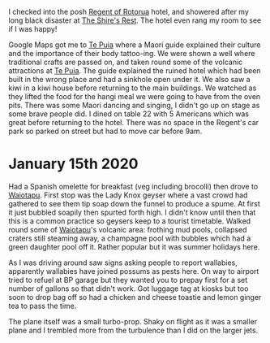 I checked into the posh [Regent of Rotorua](https://regentrotorua.co.nz/) hotel,
and showered after my long black
disaster at [The Shire's Rest](https://www.hobbitontours.com/en/the-shires-rest/).
The hotel even rang my room to see if I was happy!

Google Maps got me to [Te Puia](https://tepuia.com/) where a Maori guide explained their culture and the
importance of their body tattoo-ing. We were shown a well where traditional crafts
are passed on, and taken round some of the volcanic attractions at [Te Puia](https://tepuia.com/). The guide
explained the ruined hotel which had been built in the wrong place and had
a sinkhole open under it. We also
saw a kiwi in a kiwi house before returning to the main buildings.
We watched as they lifted the food for the hangi meal we were going to have from the oven pits.
There was some Maori dancing and singing, I didn't go up on stage as some brave people did.
I dined on table 22 with 5 Americans which was great before returning to the
hotel. There was no space in the Regent's car park so parked on street
but had to move car before 9am.

# January 15th 2020
Had a Spanish omelette for breakfast (veg including brocolli) then drove to
[Waiotapu](https://www.waiotapu.co.nz/).
First stop was the Lady Knox geyser where a vast crowd had gathered to see them
tip soap down the funnel to produce a spume. At first it just bubbled soapily then
spurted forth high. I didn't know until then that this is a common practice so
geysers keep to a tourist timetable. Walked round some of [Waiotapu](https://www.waiotapu.co.nz/)'s volcanic area:
frothing mud pools, collapsed craters still steaming away, a champagne pool with
bubbles which had a green daughter pool off it. Rather popular but it was summer holidays
here.

As I was driving around saw signs asking people to report wallabies, apparently
wallabies have joined possums as pests here. On way to airport tried to refuel at BP
garage but they wanted you to prepay first for a set number of gallons so that didn't work.
Got luggage tag at kiosks but too soon to drop bag off so had a chicken and
cheese toastie and lemon ginger tea to pass the time.

The plane itself was a small turbo-prop. Shaky on flight as it was a smaller plane and I
trembled more from the turbulence than I did on the larger jets.
